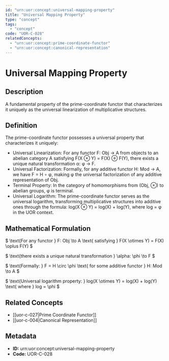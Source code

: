```yaml
---
id: "urn:uor:concept:universal-mapping-property"
title: "Universal Mapping Property"
type: "concept"
tags:
  - "concept"
code: "UOR-C-028"
relatedConcepts:
  - "urn:uor:concept:prime-coordinate-functor"
  - "urn:uor:concept:canonical-representation"
---
```


# Universal Mapping Property

## Description

A fundamental property of the prime-coordinate functor that characterizes it uniquely as the universal linearization of multiplicative structures.

## Definition

The prime-coordinate functor possesses a universal property that characterizes it uniquely:
- Universal Linearization: For any functor F: Obj → A from objects to an abelian category A satisfying F(X ⊗ Y) = F(X) ⊕ F(Y), there exists a unique natural transformation α: φ → F.
- Universal Factorization: Formally, for any additive functor H: Mod → A, we have F = H ∘ φ, making φ the universal factorization of any additive representation of Obj.
- Terminal Property: In the category of homomorphisms from (Obj, ⊗) to abelian groups, φ is terminal.
- Universal Logarithm: The prime-coordinate functor serves as the universal logarithm, transforming multiplicative structures into additive ones through the formula: log(X ⊗ Y) = log(X) + log(Y), where log = φ in the UOR context.

## Mathematical Formulation

$
\text{For any functor } F: Obj \to A \text{ satisfying } F(X \otimes Y) = F(X) \oplus F(Y)
$

$
\text{there exists a unique natural transformation } \alpha: \phi \to F
$

$
\text{Formally: } F = H \circ \phi \text{ for some additive functor } H: Mod \to A
$

$
\text{Universal logarithm property: } log(X \otimes Y) = log(X) + log(Y) \text{ where } log = \phi
$

## Related Concepts

- [[uor-c-027|Prime Coordinate Functor]]
- [[uor-c-004|Canonical Representation]]

## Metadata

- **ID:** urn:uor:concept:universal-mapping-property
- **Code:** UOR-C-028
